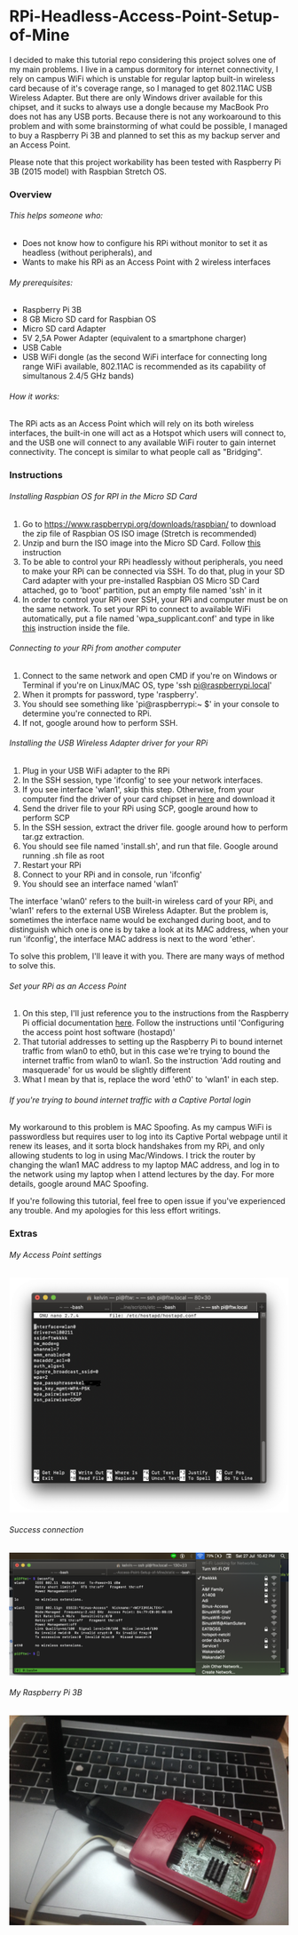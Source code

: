 # RPi-Headless-Access-Point-Setup-of-Mine
I decided to make this tutorial repo considering this project solves one of my main problems.
I live in a campus dormitory for internet connectivity, I rely on campus WiFi which is unstable for regular laptop built-in wireless card because of it's coverage range, so I managed to get 802.11AC USB Wireless Adapter. But there are only Windows driver available for this chipset, and it sucks to always use a dongle because my MacBook Pro does not has any USB ports. Because there is not any workoaround to this problem and with some brainstorming of what could be possible, I managed to buy a Raspberry Pi 3B and planned to set this as my backup server and an Access Point.

Please note that this project workability has been tested with Raspberry Pi 3B (2015 model) with Raspbian Stretch OS.

### Overview
###### This helps someone who:
 - Does not know how to configure his RPi without monitor to set it as headless (without peripherals), and
 - Wants to make his RPi as an Access Point with 2 wireless interfaces

###### My prerequisites:
 - Raspberry Pi 3B
 - 8 GB Micro SD card for Raspbian OS
 - Micro SD card Adapter
 - 5V 2,5A Power Adapter (equivalent to a smartphone charger)
 - USB Cable
 - USB WiFi dongle (as the second WiFi interface for connecting long range WiFi available, 802.11AC is recommended as its capability of simultanous 2.4/5 GHz bands)

###### How it works:
The RPi acts as an Access Point which will rely on its both wireless interfaces, the built-in one will act as a Hotspot which users will connect to, and the USB one will connect to any available WiFi router to gain internet connectivity. The concept is similar to what people call as "Bridging".

### Instructions
###### Installing Raspbian OS for RPI in the Micro SD Card
1. Go to https://www.raspberrypi.org/downloads/raspbian/ to download the zip file of Raspbian OS ISO image (Stretch is recommended)
2. Unzip and burn the ISO image into the Micro SD Card. Follow [this](https://www.raspberrypi.org/documentation/installation/installing-images/) instruction
3. To be able to control your RPi headlessly without peripherals, you need to make your RPi can be connected via SSH. To do that, plug in your SD Card adapter with your pre-installed Raspbian OS Micro SD Card attached, go to 'boot' partition, put an empty file named 'ssh' in it
4. In order to control your RPi over SSH, your RPi and computer must be on the same network. To set your RPi to connect to available WiFi automatically, put a file named 'wpa_supplicant.conf' and type in like  [this](https://www.raspberrypi.org/documentation/configuration/wireless/headless.md) instruction inside the file.
###### Connecting to your RPi from another computer
1. Connect to the same network and open CMD if you're on Windows or Terminal if you're on Linux/MAC OS, type 'ssh pi@raspberrypi.local'
2. When it prompts for password, type 'raspberry'.
3. You should see something like 'pi@raspberrypi:~ $' in your console to determine you're connected to RPi.
4. If not, google around how to perform SSH.
###### Installing the USB Wireless Adapter driver for your RPi
1. Plug in your USB WiFi adapter to the RPi
2. In the SSH session, type 'ifconfig' to see your network interfaces.
3. If you see interface 'wlan1', skip this step. Otherwise, from your computer find the driver of your card chipset in [here](http://downloads.fars-robotics.net/wifi-drivers/) and download it
4. Send the driver file to your RPi using SCP, google around how to perform SCP
5. In the SSH session, extract the driver file. google around how to perform tar.gz extraction.
6. You should see file named 'install.sh', and run that file. Google around running .sh file as root
7. Restart your RPi
8. Connect to your RPi and in console, run 'ifconfig'
9. You should see an interface named 'wlan1'

The interface 'wlan0' refers to the built-in wireless card of your RPi, and 'wlan1' refers to the external USB Wireless Adapter. But the problem is, sometimes the interface name would be exchanged during boot, and to distinguish which one is one is by take a look at its MAC address, when your run 'ifconfig', the interface MAC address is next to the word 'ether'.

To solve this problem, I'll leave it with you. There are many ways of method to solve this.
###### Set your RPi as an Access Point
1. On this step, I'll just reference you to the instructions from the Raspberry Pi official documentation [here](https://www.raspberrypi.org/documentation/configuration/wireless/access-point.md). Follow the instructions until 'Configuring the access point host software (hostapd)'
2. That tutorial addresses to setting up the Raspberry Pi to bound internet traffic from wlan0 to eth0, but in this case we're trying to bound the internet traffic from wlan0 to wlan1. So the instruction 'Add routing and masquerade' for us would be slightly different
3. What I mean by that is, replace the word 'eth0' to 'wlan1' in each step.

###### If you're trying to bound internet traffic with a Captive Portal login
My workaround to this problem is MAC Spoofing. As my campus WiFi is passwordless but requires user to log into its Captive Portal webpage until it renew its leases, and it sorta block handshakes from my RPi, and only allowing students to log in using Mac/Windows. I trick the router by changing the wlan1 MAC address to my laptop MAC address, and log in to the network using my laptop when I attend lectures by the day. For more details, google around MAC Spoofing.

If you're following this tutorial, feel free to open issue if you've experienced any trouble. And my apologies for this less effort writings.

### Extras
###### My Access Point settings
![dhcpcd.conf](https://github.com/anandakelvin/RPi-3-Headless-Access-Point-Setup-of-Mine/blob/master/static/hostapd.png?raw=true)
###### Success connection
![proof](https://github.com/anandakelvin/RPi-3-Headless-Access-Point-Setup-of-Mine/blob/master/static/proof.png?raw=true)
###### My Raspberry Pi 3B
![mypi](https://github.com/anandakelvin/RPi-3-Headless-Access-Point-Setup-of-Mine/blob/master/static/mypi.jpg?raw=true)